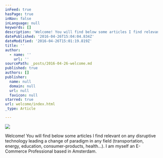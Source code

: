```yaml
---
inFeed: true
hasPage: true
inNav: false
inLanguage: null
keywords: []
description: 'Welcome! You will find below some articles I find relevant on any disruptive technology leading a change of paradigm in any field (transportation, energy, education, consumer-products, health...). I am myself an E-Commerce Professional based in Amsterdam.'
datePublished: '2016-04-26T15:04:04.834Z'
dateModified: '2016-04-26T15:01:19.819Z'
title: ''
author:
  - name: ''
    url: ''
sourcePath: _posts/2016-04-26-welcome.md
published: true
authors: []
publisher:
  name: null
  domain: null
  url: null
  favicon: null
starred: true
url: welcome/index.html
_type: Article

---
```

![](https://the-grid-user-content.s3-us-west-2.amazonaws.com/475ba8b6-7503-412b-bcdf-0a258e74140d.jpg)

Welcome! You will find below some articles I find relevant on any disruptive technology leading a change of paradigm in any field (transportation, energy, education, consumer-products, health...). I am myself an E-Commerce Professional based in Amsterdam.